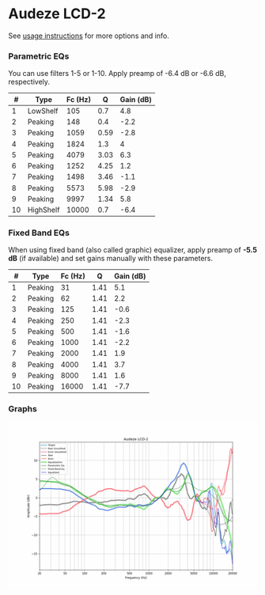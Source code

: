 # Audeze LCD-2
See [usage instructions](https://github.com/jaakkopasanen/AutoEq#usage) for more options and info.

### Parametric EQs
You can use filters 1-5 or 1-10. Apply preamp of -6.4 dB or -6.6 dB, respectively.

|   # | Type      |   Fc (Hz) |    Q |   Gain (dB) |
|-----|-----------|-----------|------|-------------|
|   1 | LowShelf  |       105 | 0.7  |         4.8 |
|   2 | Peaking   |       148 | 0.4  |        -2.2 |
|   3 | Peaking   |      1059 | 0.59 |        -2.8 |
|   4 | Peaking   |      1824 | 1.3  |         4   |
|   5 | Peaking   |      4079 | 3.03 |         6.3 |
|   6 | Peaking   |      1252 | 4.25 |         1.2 |
|   7 | Peaking   |      1498 | 3.46 |        -1.1 |
|   8 | Peaking   |      5573 | 5.98 |        -2.9 |
|   9 | Peaking   |      9997 | 1.34 |         5.8 |
|  10 | HighShelf |     10000 | 0.7  |        -6.4 |

### Fixed Band EQs
When using fixed band (also called graphic) equalizer, apply preamp of **-5.5 dB** (if available) and set gains manually with these parameters.

|   # | Type    |   Fc (Hz) |    Q |   Gain (dB) |
|-----|---------|-----------|------|-------------|
|   1 | Peaking |        31 | 1.41 |         5.1 |
|   2 | Peaking |        62 | 1.41 |         2.2 |
|   3 | Peaking |       125 | 1.41 |        -0.6 |
|   4 | Peaking |       250 | 1.41 |        -2.3 |
|   5 | Peaking |       500 | 1.41 |        -1.6 |
|   6 | Peaking |      1000 | 1.41 |        -2.2 |
|   7 | Peaking |      2000 | 1.41 |         1.9 |
|   8 | Peaking |      4000 | 1.41 |         3.7 |
|   9 | Peaking |      8000 | 1.41 |         1.6 |
|  10 | Peaking |     16000 | 1.41 |        -7.7 |

### Graphs
![](./Audeze%20LCD-2.png)
